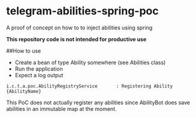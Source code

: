 # telegram-abilities-spring-poc
A proof of concept on how to to inject abilities using spring

**This repository code is not intended for productive use**

##How to use
* Create a bean of type Ability somewhere (see Abilities class)
* Run the application
* Expect a log output 
```
i.c.t.a.poc.AbilityRegistryService       : Registering Ability {AbilityName}
```

This PoC does not actually register any abilities since AbilityBot does save abilities in an immutable map at the moment.